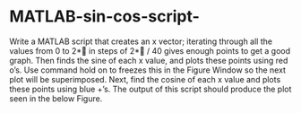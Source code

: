 # MATLAB-sin-cos-script-
Write a MATLAB script that creates an x vector; iterating through all the values from 0 to 2* in steps of 2* / 40 gives enough points to get a good graph. Then finds the sine of each x value, and plots these points using red o’s. Use command hold on to freezes this in the Figure Window so the next plot will be superimposed. Next, find the cosine of each x value and plots these points using blue +’s. The output of this script should produce the plot seen in the below Figure.
